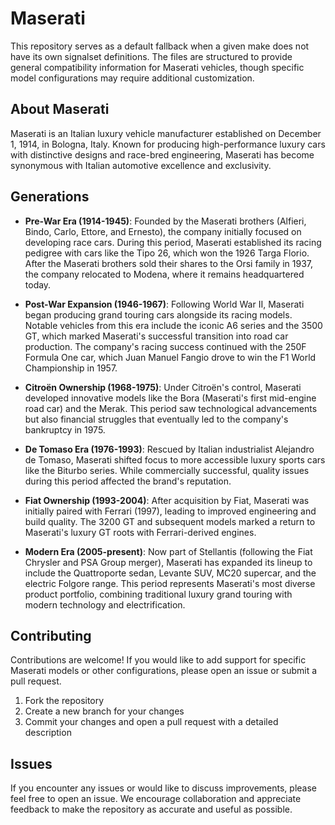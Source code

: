 # Maserati

This repository serves as a default fallback when a given make does not have its own signalset definitions. The files are structured to provide general compatibility information for Maserati vehicles, though specific model configurations may require additional customization.

## About Maserati

Maserati is an Italian luxury vehicle manufacturer established on December 1, 1914, in Bologna, Italy. Known for producing high-performance luxury cars with distinctive designs and race-bred engineering, Maserati has become synonymous with Italian automotive excellence and exclusivity.

## Generations

- **Pre-War Era (1914-1945)**: Founded by the Maserati brothers (Alfieri, Bindo, Carlo, Ettore, and Ernesto), the company initially focused on developing race cars. During this period, Maserati established its racing pedigree with cars like the Tipo 26, which won the 1926 Targa Florio. After the Maserati brothers sold their shares to the Orsi family in 1937, the company relocated to Modena, where it remains headquartered today.

- **Post-War Expansion (1946-1967)**: Following World War II, Maserati began producing grand touring cars alongside its racing models. Notable vehicles from this era include the iconic A6 series and the 3500 GT, which marked Maserati's successful transition into road car production. The company's racing success continued with the 250F Formula One car, which Juan Manuel Fangio drove to win the F1 World Championship in 1957.

- **Citroën Ownership (1968-1975)**: Under Citroën's control, Maserati developed innovative models like the Bora (Maserati's first mid-engine road car) and the Merak. This period saw technological advancements but also financial struggles that eventually led to the company's bankruptcy in 1975.

- **De Tomaso Era (1976-1993)**: Rescued by Italian industrialist Alejandro de Tomaso, Maserati shifted focus to more accessible luxury sports cars like the Biturbo series. While commercially successful, quality issues during this period affected the brand's reputation.

- **Fiat Ownership (1993-2004)**: After acquisition by Fiat, Maserati was initially paired with Ferrari (1997), leading to improved engineering and build quality. The 3200 GT and subsequent models marked a return to Maserati's luxury GT roots with Ferrari-derived engines.

- **Modern Era (2005-present)**: Now part of Stellantis (following the Fiat Chrysler and PSA Group merger), Maserati has expanded its lineup to include the Quattroporte sedan, Levante SUV, MC20 supercar, and the electric Folgore range. This period represents Maserati's most diverse product portfolio, combining traditional luxury grand touring with modern technology and electrification.

## Contributing

Contributions are welcome! If you would like to add support for specific Maserati models or other configurations, please open an issue or submit a pull request.

1. Fork the repository
2. Create a new branch for your changes
3. Commit your changes and open a pull request with a detailed description

## Issues

If you encounter any issues or would like to discuss improvements, please feel free to open an issue. We encourage collaboration and appreciate feedback to make the repository as accurate and useful as possible.
